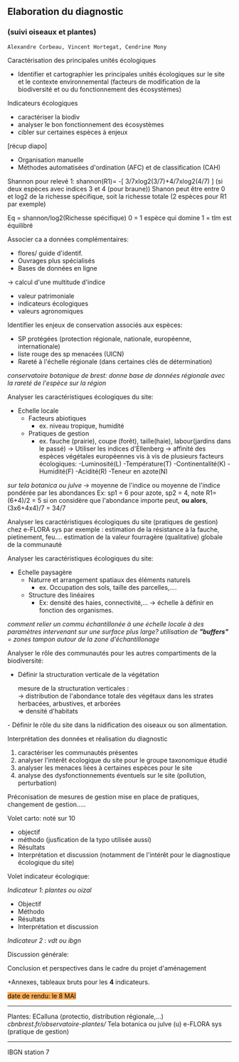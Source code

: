 ## Elaboration du diagnostic
### (suivi oiseaux et plantes)

	Alexandre Corbeau, Vincent Hortegat, Cendrine Mony


Caractérisation des principales unités écologiques
- Identifier et cartographier les principales unités écologiques sur le site et le contexte environnemental (facteurs de modification de la biodiversité et ou du fonctionnement des écosystèmes)

Indicateurs écologiques
- caractériser la biodiv
- analyser le bon fonctionnement des écosystèmes
- cibler sur certaines espèces à enjeux

[récup diapo]

- Organisation manuelle
- Méthodes automatisées d'ordination (AFC) et de classification (CAH)


Shannon pour relevé 1:
shannon(R1)= -[ 3/7xlog2(3/7)+4/7xlog2(4/7) ]
(si deux espèces avec indices 3 et 4 (pour braune))
Shanon peut être entre 0 et log2 de la richesse spécifique, soit la richesse totale (2 espèces pour R1 par exemple)

Eq = shannon/log2(Richesse spécifique)
0 = 1 espèce qui domine
1 = tlm est équilibré


Associer ca a données complémentaires:
- flores/ guide d'identif.
- Ouvrages plus spécialisés
- Bases de données en ligne

-> calcul d'une multitude d'indice
- valeur patrimoniale
- indicateurs écologiques
- valeurs agronomiques


Identifier les enjeux de conservation associés aux espèces:
- SP protégées (protection régionale, nationale, européenne, internationale)
- liste rouge des sp menacées (UICN)
- Rareté à l'échelle régionale (dans certaines clés de détermination)

*conservatoire botanique de brest: donne base de données régionale avec la rareté de l'espèce sur la région*


Analyser les caractéristiques écologiques du site:
- Echelle locale
	- Facteurs abiotiques
		- ex. niveau tropique, humidité
	- Pratiques de gestion
		- ex. fauche (prairie), coupe (forêt), taille(haie), labour(jardins dans le passé)
-> Utiliser les indices d'Ellenberg
-> affinité des espèces végétales européennes vis à vis de plusieurs facteurs écologiques:
-Luminosité(L)
-Température(T)
-Continentalité(K)
-Humidité(F)
-Acidité(R)
-Teneur en azote(N)

*sur tela botanica ou julve*
-> moyenne de l'indice ou moyenne de l'indice pondérée par les abondances
Ex: sp1 = 6 pour azote, sp2 = 4, note R1=(6+4)/2 = 5 si on considère que l'abondance importe peut, **ou alors**, (3x6+4x4)/7 = 34/7

Analyser les caractéristiques écologiques du site (pratiques de gestion) chez e-FLORA sys par exemple : estimation de la résistance à la fauche, pietinement, feu.... estimation de la valeur fourragère (qualitative) globale de la communauté

Analyser les caractéristiques écologiques du site:
- Echelle paysagère
	- Naturre et arrangement spatiaux des éléments naturels
		- ex. Occupation des sols, taille des parcelles,....
	- Structure des linéaires
		- Ex: densité des haies, connectivité,...
-> échelle à définir en fonction des organismes.

*comment relier un commu échantillonée à une échelle locale à des paramètres intervenant sur une surface plus large? 
utilisation de **"buffers"** = zones tampon autour de la zone d'échantillonage*


Analyser le rôle des communautés pour les autres compartiments de la biodiversité:
- Définir la structuration verticale de la végétation
<ul> mesure de la structuration verticales : <br> -> distribution de l'abondance totale des végétaux dans les strates herbacées, arbustives, et arborées <br> => densité d'habitats</ul>
- Définir le rôle du site dans la nidification des oiseaux ou son alimentation.



Interprétation des données et réalisation du diagnostic
1. caractériser les communautés présentes
2. analyser l'intérêt écologique du site pour le groupe taxonomique étudié
3. analyser les menaces liées à certaines espèces pour le site
4. analyse des dysfonctionnements éventuels sur le site (pollution, perturbation)

Préconisation de mesures de gestion
mise en place de pratiques, changement de gestion.....

Volet carto: noté sur 10
- objectif 
- méthodo (jusfication de la typo utilisée aussi)
- Résultats
- Interprétation et discussion (notamment de l'intérêt pour le diagnostique écologique du site)

Volet indicateur écologique:

*Indicateur 1*: *plantes ou oizal*
- Objectif
- Méthodo
- Résultats
- Interprétation et discussion

*Indicateur 2* : *vdt ou ibgn*

Discussion générale:

Conclusion et perspectives dans le cadre du projet d'aménagement

+Annexes, tableaux bruts pour les **4** indicateurs.


<mark style="background: #FF8500A6;">date de rendu: le 8 MAI</mark>












____
Plantes:
ECalluna (protectio, distribution régionale,...)
*cbnbrest.fr/observatoire-plantes/*
Tela botanica ou julve (u)
e-FLORA sys (pratique de gestion)



___

IBGN station 7


